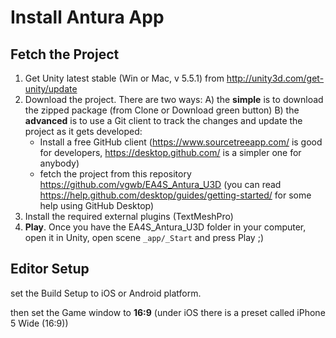 # Install Antura App

## Fetch the Project

1.  Get Unity latest stable (Win or Mac, v 5.5.1) from <http://unity3d.com/get-unity/update>
2.  Download the project. There are two ways:
    A) the **simple** is to download the zipped package (from Clone or Download green button)
    B) the **advanced** is to use a Git client to track the changes and update the project as it gets developed:
    -   Install a free GitHub client (<https://www.sourcetreeapp.com/> is good for developers, <https://desktop.github.com/> is a simpler one for anybody)
    -   fetch the project from this repository <https://github.com/vgwb/EA4S_Antura_U3D> (you can read <https://help.github.com/desktop/guides/getting-started/> for some help using GitHub Desktop)
3.  Install the required external plugins (TextMeshPro)
4.  **Play**. Once you have the EA4S_Antura_U3D folder in your computer, open it in Unity, open scene `_app/_Start` and press Play ;)

## Editor Setup

set the Build Setup to iOS or Android platform.

then set the Game window to **16:9** (under iOS there is a preset called iPhone 5 Wide (16:9))
